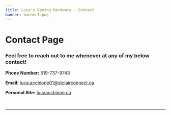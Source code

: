 ```yaml
---
title: Luca's Gaming Hardware - Contact
banner: banner3.png
---
```


# Contact Page
### Feel free to reach out to me whenever at any of my below contact! 

**Phone Number:** 
519-737-9743

**Email:** 
luca.acchione01@stclairconnect.ca   

**Personal Site:** 
[lucaacchione.ca](http://lucaacchione.ca/)

<br>

---
